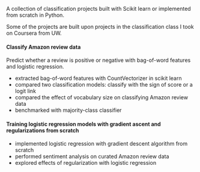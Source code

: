 A collection of classification projects built with Scikit learn or implemented from scratch in Python.

Some of the projects are built upon projects in the classification class I took on Coursera from UW.

#### Classify Amazon review data


Predict whether a review is positive or negative with bag-of-word features and logistic regression.

- extracted bag-of-word features with CountVectorizer in scikit learn
- compared two classification models: classify with the sign of score or a logit link
- compared the effect of vocabulary size on classifying Amazon review data
- benchmarked with majority-class classifier


#### Training logistic regression models with gradient ascent and regularizations from scratch 

- implemented logistic regression with gradient descent algorithm from scratch
- performed sentiment analysis on curated Amazon review data
- explored effects of regularization with logistic regression
